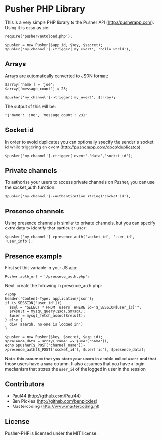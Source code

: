 # Pusher PHP Library

This is a very simple PHP library to the Pusher API (http://pusherapp.com).
Using it is easy as pie:

    require('pusher/autoload.php');

    $pusher = new Pusher($app_id, $key, $secret);
    $pusher['my-channel']->trigger('my_event', 'hello world');

## Arrays

Arrays are automatically converted to JSON format:

    $array['name'] = 'joe';
    $array['message_count'] = 23;

    $pusher['my_channel']->trigger('my_event', $array);

The output of this will be:

    "{'name': 'joe', 'message_count': 23}"

## Socket id

In order to avoid duplicates you can optionally specify the sender's socket id while triggering an event (http://pusherapp.com/docs/duplicates):

    $pusher['my-channel']->trigger('event','data','socket_id');

## Private channels

To authorise your users to access private channels on Pusher, you can use the socket_auth function:

    $pusher['my-channel']->authentication_string('socket_id');

## Presence channels

Using presence channels is similar to private channels, but you can specify extra data to identify that particular user:

    $pusher['my-channel']->presence_auth('socket_id', 'user_id', 'user_info');

## Presence example

First set this variable in your JS app:

    Pusher.auth_url = '/presence_auth.php';

Next, create the following in presence_auth.php:

    <?php
    header('Content-Type: application/json');
    if ($_SESSION['user_id']){
      $sql = "SELECT * FROM `users` WHERE id='$_SESSION[user_id]'";
      $result = mysql_query($sql,$mysql);
      $user = mysql_fetch_assoc($result);
    } else {
      die('aaargh, no-one is logged in')
    }
    
    $pusher = new Pusher($key, $secret, $app_id);
    $presence_data = array('name' => $user['name']);
    echo $pusher[$_POST['channel_name']]->presence_auth($_POST['socket_id'], $user['id'], $presence_data);

Note: this assumes that you store your users in a table called `users` and that those users have a `name` column. It also assumes that you have a login mechanism that stores the `user_id` of the logged in user in the session.

## Contributors

- Paul44 (http://github.com/Paul44)
- Ben Pickles (http://github.com/benpickles)
- Mastercoding (http://www.mastercoding.nl)

## License

Pusher-PHP is licensed under the MIT license.
